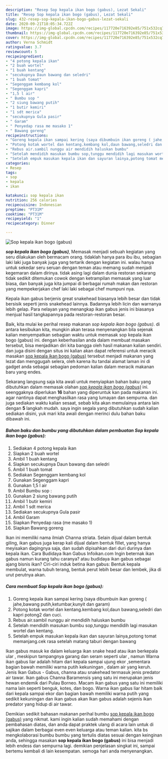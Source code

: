 ```yaml
---
description: "Resep Sop kepala ikan bogo (gabus), Lezat Sekali"
title: "Resep Sop kepala ikan bogo (gabus), Lezat Sekali"
slug: 432-resep-sop-kepala-ikan-bogo-gabus-lezat-sekali
date: 2020-09-21T18:05:34.722Z
image: https://img-global.cpcdn.com/recipes/117720e716392e85/751x532cq70/sop-kepala-ikan-bogo-gabus-foto-resep-utama.jpg
thumbnail: https://img-global.cpcdn.com/recipes/117720e716392e85/751x532cq70/sop-kepala-ikan-bogo-gabus-foto-resep-utama.jpg
cover: https://img-global.cpcdn.com/recipes/117720e716392e85/751x532cq70/sop-kepala-ikan-bogo-gabus-foto-resep-utama.jpg
author: Verna Schmidt
ratingvalue: 3.7
reviewcount: 5
recipeingredient:
- "4 potong kepala ikan"
- "2 buah wortel"
- "1 buah kentang"
- "secukupnya Daun bawang dan seledri"
- "1 buah tomat"
- "Segenggam kembang kol"
- "Segenggam kapri"
- "1,5 l air"
- " Bumbu sop "
- "2 siung bawang putih"
- "1 butir kemiri"
- "1 sdt merica"
- "secukupnya Gula pasir"
- " Garam"
- " Penyedap rasa me masako 1"
- " Bawang goreng"
recipeinstructions:
- "Goreng kepala ikan sampai kering (saya dibumbuin ikan goreng ( jahe,bawang putih,ketumbar,kunyit dan garam)"
- "Potong kotak wortel dan kentang.kembang kol,daun bawang,seledri dan kapri potong2 dan cuci."
- "Rebus air.sambil nunggu air mendidih haluskan bumbu"
- "Setelah mendidih masukan bumbu sop,tunggu mendidih lagi masukan wortel dan kentang."
- "Setelah empuk masukan kepala ikan dan sayuran lainya,potong tomat memanjang.cek rasa setelah matang taburi dengan bawang"
categories:
- Resep
tags:
- sop
- kepala
- ikan

katakunci: sop kepala ikan 
nutrition: 256 calories
recipecuisine: Indonesian
preptime: "PT31M"
cooktime: "PT31M"
recipeyield: "1"
recipecategory: Dinner

---
```



![Sop kepala ikan bogo (gabus)](https://img-global.cpcdn.com/recipes/117720e716392e85/751x532cq70/sop-kepala-ikan-bogo-gabus-foto-resep-utama.jpg)

<b><i>sop kepala ikan bogo (gabus)</i></b>, Memasak menjadi sebuah kegiatan yang seru dilakukan oleh bermacam orang. tidaklah hanya para ibu ibu, sebagian laki laki juga banyak juga yang tertarik dengan kegiatan ini. walau hanya untuk sekedar seru seruan dengan teman atau memang sudah menjadi kegemaran dalam dirinya. tidak asing lagi dalam dunia restoran sekarang tidak sedikit ditemukan cowok dengan ketrampilan memasak yang luar biasa, dan banyak juga kita jumpai di berbagai rumah makan dan restoran yang mempekerjakan chef laki laki sebagai chef mumpuni nya.

Kepala ikan gabus berjenis great snakehead biasanya lebih besar dan tidak bersisik seperti jenis snakehead lainnya. Badannya lebih licin dan warnanya lebih gelap. Para nelayan yang menangkap ikan gabus jenis ini biasanya menjual hasil tangkapannya pada restoran-restoran besar.

Baik, kita mulai ke perihal resep makanan <i>sop kepala ikan bogo (gabus)</i>. di antara kesibukan kita, mungkin akan terasa menyenangkan bila sejenak kalian menyempatkan sebagian waktu untuk memasak sop kepala ikan bogo (gabus) ini. dengan keberhasilan anda dalam membuat masakan tersebut, bisa menjadikan diri kita bangga oleh hasil makanan kalian sendiri. dan juga disini dengan situs ini kalian akan dapat referensi untuk meracik masakan <u>sop kepala ikan bogo (gabus)</u> tersebut menjadi makanan yang lezat dan menggugah selera, oleh karena itu tandai alamat laman ini di gadget anda sebagai sebagian pedoman kalian dalam meracik makanan baru yang endes.


Sekarang langsung saja kita awali untuk menyiapkan bahan baku yang dibutuhkan dalam memasak olahan <u><i>sop kepala ikan bogo (gabus)</i></u> ini. seenggaknya diperlukan <b>16</b> bahan yang diperuntuk kan pada makanan ini. agar nantinya dapat menghasilkan rasa yang lumayan dan sempurna. dan juga sediakan waktu kalian sesaat, sebab kita akan memulainya antara lain dengan <b>5</b> langkah mudah. saya ingin segala yang dibutuhkan sudah kalian sediakan disini, yuk mari kita awali dengan merinci dulu bahan baku dibawah ini.

<!--inarticleads1-->

##### Bahan baku dan bumbu yang dibutuhkan dalam pembuatan Sop kepala ikan bogo (gabus):

1. Sediakan 4 potong kepala ikan
1. Siapkan 2 buah wortel
1. Ambil 1 buah kentang
1. Siapkan secukupnya Daun bawang dan seledri
1. Ambil 1 buah tomat
1. Sediakan Segenggam kembang kol
1. Gunakan Segenggam kapri
1. Gunakan 1,5 l air
1. Ambil  Bumbu sop :
1. Gunakan 2 siung bawang putih
1. Ambil 1 butir kemiri
1. Ambil 1 sdt merica
1. Sediakan secukupnya Gula pasir
1. Ambil  Garam
1. Siapkan  Penyedap rasa (me masako 1)
1. Siapkan  Bawang goreng


Ikan ini memiliki nama ilmiah Channa striata. Selain dijual dalam bentuk giling, ikan gabus juga kerap kali dijual dalam bentuk fillet, yang hanya meyisakan dagingnya saja, dan sudah dipisahkan dari duri durinya dan kepala ikan. Cara Budidaya Ikan Gabus Infoikan.com Ingin beternak ikan gabus namun kurang tahu caranya? atau budidaya ikan gabus sebagai ajang bisnis ikan? Ciri-ciri induk betina ikan gabus: Bentuk kepala membulat, warna tubuh terang, bentuk perut lebih besar dan lembek, jika di urut perutnya akan. 

<!--inarticleads2-->

##### Cara membuat Sop kepala ikan bogo (gabus):

1. Goreng kepala ikan sampai kering (saya dibumbuin ikan goreng ( jahe,bawang putih,ketumbar,kunyit dan garam)
1. Potong kotak wortel dan kentang.kembang kol,daun bawang,seledri dan kapri potong2 dan cuci.
1. Rebus air.sambil nunggu air mendidih haluskan bumbu
1. Setelah mendidih masukan bumbu sop,tunggu mendidih lagi masukan wortel dan kentang.
1. Setelah empuk masukan kepala ikan dan sayuran lainya,potong tomat memanjang.cek rasa setelah matang taburi dengan bawang


Ikan gabus masuk ke dalam keluarga ikan snake head atau ikan berkepala ular , meskipun tampangnya garang dan seram seperti ular , namun Warna ikan gabus liar adalah hitam dari kepala sampai ujung ekor ,sementara bagian bawah memiliki warna putih kekuningan , dalam air yang keruh. Jenis Ikan Gabus - Gabus, channa atau snakehead termasuk jenis predator air tawar. Ikan gabus Channa Baramensis yang satu ini merupakan jenis hewan endemik dari Pulau Borneo. Macam ikan gabus yang satu ini memiliki nama lain seperti benguk, kotes, dan bogo. Warna ikan gabus liar hitam baik dari kepala sampai ekor dan bagian bawah memiliki warna putih yang sedikit kekuningan dan ikan gabus akan Ikan gabus adalah sejenis ikan predator yang hidup di air tawar. 

Demikian sedikit bahasan makanan perihal bumbu <u>sop kepala ikan bogo (gabus)</u> yang nikmat. kami ingin kalian sudah memahami dengan pembahasan diatas, dan anda dapat praktek ulang di acara lain untuk di sajikan dalam berbagai even even keluarga atau teman kalian. kita bs mengkolaborasi bumbu bumbu yang tertulis diatas sesuai dengan keinginan anda, sehingga masakan <b>sop kepala ikan bogo (gabus)</b> ini bisa menjadi lebih endess dan sempurna lagi. demikian penjelasan singkat ini, sampai bertemu kembali di lain kesempatan. semoga hari anda menyenangkan.
